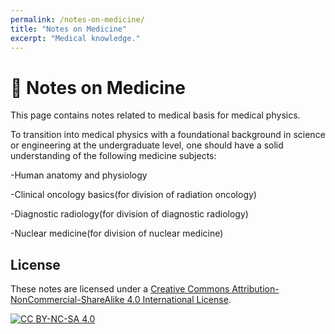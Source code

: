 ```yaml
---
permalink: /notes-on-medicine/
title: "Notes on Medicine"
excerpt: "Medical knowledge."
---
```


<span class='anchor' id='notes-on-medicine'></span>

# 🏥 Notes on Medicine
This page contains notes related to medical basis for medical physics.

To transition into medical physics with a foundational background in science or engineering at the undergraduate level, one should have a solid understanding of the following medicine subjects:

-Human anatomy and physiology

-Clinical oncology basics(for division of radiation oncology)

-Diagnostic radiology(for division of diagnostic radiology)

-Nuclear medicine(for division of nuclear medicine)

## License  
These notes are licensed under a [Creative Commons Attribution-NonCommercial-ShareAlike 4.0 International License](https://creativecommons.org/licenses/by-nc-sa/4.0/).  

[![CC BY-NC-SA 4.0](https://licensebuttons.net/l/by-nc-sa/4.0/88x31.png)](https://creativecommons.org/licenses/by-nc-sa/4.0/)
